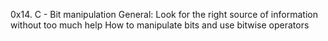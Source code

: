 0x14. C - Bit manipulation
General:
    Look for the right source of information without too much help
    How to manipulate bits and use bitwise operators
